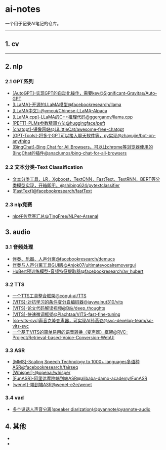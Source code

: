 # ai-notes

一个用于记录AI笔记的仓库。

---

## 1. cv

---

## 2. nlp

### 2.1 GPT系列

- [[AutoGPT]-实现GPT的自动化操作，需要key@Significant-Gravitas/Auto-GPT](https://github.com/Significant-Gravitas/Auto-GPT)
- [[LLaMA]-开源的LLaMA模型@facebookresearch/llama](https://github.com/facebookresearch/llama)
- [[LLaMA中文]-@ymcui/Chinese-LLaMA-Alpaca](https://github.com/ymcui/Chinese-LLaMA-Alpaca)
- [[LLaMA.cpp]-LLaMA的C++推理代码@ggerganov/llama.cpp](https://github.com/ggerganov/llama.cpp)
- [[PEFT]-PLMs参数精调方法@huggingface/peft](https://github.com/huggingface/peft)
- [[chatgpt]-镜像网站@LiLittleCat/awesome-free-chatgpt](https://github.com/LiLittleCat/awesome-free-chatgpt)
- [[GPT-Tools]-将多个GPT可以接入聊天软件等，py实现@zhayujie/bot-on-anything](https://github.com/zhayujie/bot-on-anything)
- [[BingChat]-Bing Chat for All Browsers，可以让chrome等浏览器使用的BingChat的插件@anaclumos/bing-chat-for-all-browsers](https://github.com/anaclumos/bing-chat-for-all-browsers)


### 2.2 文本分类-Text Classification
- [文本分类工具，LR，Xgboost，TextCNN，FastText，TextRNN，BERT等分类模型实现，开箱即用。@shibing624/pytextclassifier](https://github.com/shibing624/pytextclassifier)
- [[FastText]@facebookresearch/fastText](https://github.com/facebookresearch/fastText.git)

### 2.3 nlp竞赛
- [nlp任务竞赛汇总@TingFree/NLPer-Arsenal](https://github.com/TingFree/NLPer-Arsenal)


## 3. audio
### 3.1 音频处理
- [伴奏、乐器、人声分离@facebookresearch/demucs](https://github.com/facebookresearch/demucs)
- [伴奏与人声分离工具GUI版@Anjok07/ultimatevocalremovergui](https://github.com/Anjok07/ultimatevocalremovergui)
- [HuBert预训练模型-音频特征提取器@facebookresearch/av_hubert](https://github.com/facebookresearch/av_hubert)

### 3.2 TTS
- [一个TTS工具整合框架@coqui-ai/TTS](https://github.com/coqui-ai/TTS)
- [[VITS]-对抗学习的条件变分自编码器@jaywalnut310/vits](https://github.com/jaywalnut310/vits)
- [[VITS]-论文代码解读视频@B站/deep_thoughts](https://www.bilibili.com/video/BV1wU4y1q7po/?spm_id_from=333.999.0.0)
- [[VITS]-快速微调框架@Plachtaa/VITS-fast-fine-tuning](https://github.com/Plachtaa/VITS-fast-fine-tuning)
- [[so-vits-svc]声音克隆变声器，可实现AI孙燕姿@svc-develop-team/so-vits-svc](https://github.com/svc-develop-team/so-vits-svc)
- [一个基于VITS的简单易用的语音转换（变声器）框架@RVC-Project/Retrieval-based-Voice-Conversion-WebUI](https://github.com/RVC-Project/Retrieval-based-Voice-Conversion-WebUI)


### 3.3 ASR
- [[MMS]-Scaling Speech Technology to 1000+ languages多语种ASR@facebookresearch/fairseq](https://github.com/facebookresearch/fairseq/blob/main/examples/mms/README.md)
- [[Whisper]-@openai/whisper](https://github.com/openai/whisper)
- [[FunASR]-阿里达摩院端到端ASR@alibaba-damo-academy/FunASR](https://github.com/alibaba-damo-academy/FunASR)
- [[wenet]-端到端ASR@wenet-e2e/wenet](https://github.com/wenet-e2e/wenet)


### 3.4 vad
- [多个说话人声音分离(speaker diarization)@pyannote/pyannote-audio](https://github.com/pyannote/pyannote-audio)

## 4. 其他
- 
- 
